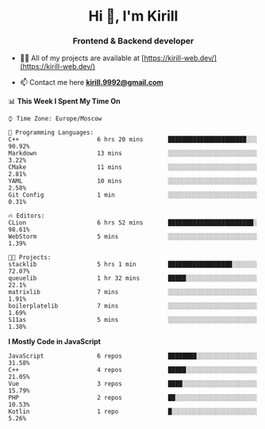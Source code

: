 <h1 align="center">Hi 👋, I'm Kirill</h1>
<h3 align="center">Frontend & Backend developer</h3>

- 👨‍💻 All of my projects are available at [https://kirill-web.dev/](https://kirill-web.dev/)

- 📫 Contact me here **kirill.9992@gmail.com**











<!--START_SECTION:waka-->
📊 **This Week I Spent My Time On** 

```text
⌚︎ Time Zone: Europe/Moscow

💬 Programming Languages: 
C++                      6 hrs 20 mins       ██████████████████████░░░   90.92% 
Markdown                 13 mins             ░░░░░░░░░░░░░░░░░░░░░░░░░   3.22% 
CMake                    11 mins             ░░░░░░░░░░░░░░░░░░░░░░░░░   2.81% 
YAML                     10 mins             ░░░░░░░░░░░░░░░░░░░░░░░░░   2.58% 
Git Config               1 min               ░░░░░░░░░░░░░░░░░░░░░░░░░   0.31%

🔥 Editors: 
CLion                    6 hrs 52 mins       ████████████████████████░   98.61% 
WebStorm                 5 mins              ░░░░░░░░░░░░░░░░░░░░░░░░░   1.39%

🐱‍💻 Projects: 
stacklib                 5 hrs 1 min         ██████████████████░░░░░░░   72.07% 
queuelib                 1 hr 32 mins        █████░░░░░░░░░░░░░░░░░░░░   22.1% 
matrixlib                7 mins              ░░░░░░░░░░░░░░░░░░░░░░░░░   1.91% 
boilerplatelib           7 mins              ░░░░░░░░░░░░░░░░░░░░░░░░░   1.69% 
S11as                    5 mins              ░░░░░░░░░░░░░░░░░░░░░░░░░   1.38%

```

**I Mostly Code in JavaScript** 

```text
JavaScript               6 repos             ████████░░░░░░░░░░░░░░░░░   31.58% 
C++                      4 repos             █████░░░░░░░░░░░░░░░░░░░░   21.05% 
Vue                      3 repos             ████░░░░░░░░░░░░░░░░░░░░░   15.79% 
PHP                      2 repos             ██░░░░░░░░░░░░░░░░░░░░░░░   10.53% 
Kotlin                   1 repo              █░░░░░░░░░░░░░░░░░░░░░░░░   5.26%

```



<!--END_SECTION:waka-->

